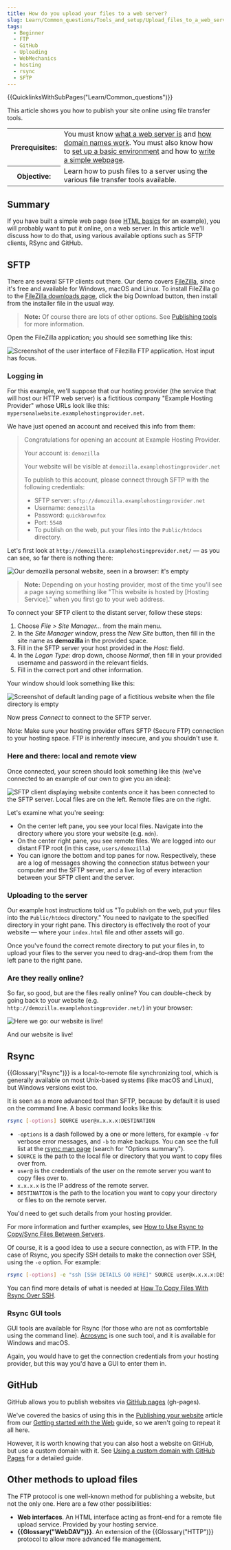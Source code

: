 ```yaml
---
title: How do you upload your files to a web server?
slug: Learn/Common_questions/Tools_and_setup/Upload_files_to_a_web_server
tags:
  - Beginner
  - FTP
  - GitHub
  - Uploading
  - WebMechanics
  - hosting
  - rsync
  - SFTP
---
```


{{QuicklinksWithSubPages("Learn/Common_questions")}}

This article shows you how to publish your site online using file transfer tools.

<table>
  <tbody>
    <tr>
      <th scope="row">Prerequisites:</th>
      <td>
        You must know
        <a href="/en-US/docs/Learn/Common_questions/What_is_a_web_server"
          >what a web server is</a
        >
        and
        <a href="/en-US/docs/Learn/Common_questions/What_is_a_domain_name"
          >how domain names work</a
        >. You must also know how to
        <a
          href="/en-US/docs/Learn/Common_questions/set_up_a_local_testing_server"
          >set up a basic environment</a
        >
        and how to
        <a href="/en-US/docs/Learn/Getting_started_with_the_web"
          >write a simple webpage</a
        >.
      </td>
    </tr>
    <tr>
      <th scope="row">Objective:</th>
      <td>
        Learn how to push files to a server using the various file transfer
        tools available.
      </td>
    </tr>
  </tbody>
</table>

## Summary

If you have built a simple web page (see [HTML basics](/en-US/docs/Learn/Getting_started_with_the_web/HTML_basics) for an example), you will probably want to put it online, on a web server. In this article we'll discuss how to do that, using various available options such as SFTP clients, RSync and GitHub.

## SFTP

There are several SFTP clients out there. Our demo covers [FileZilla](https://filezilla-project.org/), since it's free and available for Windows, macOS and Linux. To install FileZilla go to the [FileZilla downloads page](https://filezilla-project.org/download.php?type=client), click the big Download button, then install from the installer file in the usual way.

> **Note:** Of course there are lots of other options. See [Publishing tools](/en-US/docs/Learn/Common_questions/How_much_does_it_cost#publishing_tools) for more information.

Open the FileZilla application; you should see something like this:

![Screenshot of the user interface of Filezilla FTP application. Host input has focus.](filezilla-ui.png)

### Logging in

For this example, we'll suppose that our hosting provider (the service that will host our HTTP web server) is a fictitious company "Example Hosting Provider" whose URLs look like this: `mypersonalwebsite.examplehostingprovider.net`.

We have just opened an account and received this info from them:

> Congratulations for opening an account at Example Hosting Provider.
>
> Your account is: `demozilla`
>
> Your website will be visible at `demozilla.examplehostingprovider.net`
>
> To publish to this account, please connect through SFTP with the following credentials:
>
> - SFTP server: `sftp://demozilla.examplehostingprovider.net`
> - Username: `demozilla`
> - Password: `quickbrownfox`
> - Port: `5548`
> - To publish on the web, put your files into the `Public/htdocs` directory.

Let's first look at `http://demozilla.examplehostingprovider.net/` — as you can see, so far there is nothing there:

![Our demozilla personal website, seen in a browser: it's empty](demozilla-empty.png)

> **Note:** Depending on your hosting provider, most of the time you'll see a page saying something like "This website is hosted by \[Hosting Service]." when you first go to your web address.

To connect your SFTP client to the distant server, follow these steps:

1. Choose _File > Site Manager…_ from the main menu.
2. In the _Site Manager_ window, press the _New Site_ button, then fill in the site name as **demozilla** in the provided space.
3. Fill in the SFTP server your host provided in the _Host:_ field.
4. In the _Logon Type:_ drop down, choose _Normal_, then fill in your provided username and password in the relevant fields.
5. Fill in the correct port and other information.

Your window should look something like this:

![Screenshot of default landing page of a fictitious website when the file directory is empty](site-manager.png)

Now press _Connect_ to connect to the SFTP server.

Note: Make sure your hosting provider offers SFTP (Secure FTP) connection to your hosting space. FTP is inherently insecure, and you shouldn't use it.

### Here and there: local and remote view

Once connected, your screen should look something like this (we've connected to an example of our own to give you an idea):

![SFTP client displaying website contents once it has been connected to the SFTP server. Local files are on the left. Remote files are on the right.](connected.png)

Let's examine what you're seeing:

- On the center left pane, you see your local files. Navigate into the directory where you store your website (e.g. `mdn`).
- On the center right pane, you see remote files. We are logged into our distant FTP root (in this case, `users/demozilla`)
- You can ignore the bottom and top panes for now. Respectively, these are a log of messages showing the connection status between your computer and the SFTP server, and a live log of every interaction between your SFTP client and the server.

### Uploading to the server

Our example host instructions told us "To publish on the web, put your files into the `Public/htdocs` directory." You need to navigate to the specified directory in your right pane. This directory is effectively the root of your website — where your `index.html` file and other assets will go.

Once you've found the correct remote directory to put your files in, to upload your files to the server you need to drag-and-drop them from the left pane to the right pane.

### Are they really online?

So far, so good, but are the files really online? You can double-check by going back to your website (e.g. `http://demozilla.examplehostingprovider.net/`) in your browser:

![Here we go: our website is live!](here-we-go.png)

And our website is live!

## Rsync

{{Glossary("Rsync")}} is a local-to-remote file synchronizing tool, which is generally available on most Unix-based systems (like macOS and Linux), but Windows versions exist too.

It is seen as a more advanced tool than SFTP, because by default it is used on the command line. A basic command looks like this:

```bash
rsync [-options] SOURCE user@x.x.x.x:DESTINATION
```

- `-options` is a dash followed by a one or more letters, for example `-v` for verbose error messages, and `-b` to make backups. You can see the full list at the [rsync man page](https://linux.die.net/man/1/rsync) (search for "Options summary").
- `SOURCE` is the path to the local file or directory that you want to copy files over from.
- `user@` is the credentials of the user on the remote server you want to copy files over to.
- `x.x.x.x` is the IP address of the remote server.
- `DESTINATION` is the path to the location you want to copy your directory or files to on the remote server.

You'd need to get such details from your hosting provider.

For more information and further examples, see [How to Use Rsync to Copy/Sync Files Between Servers](https://www.atlantic.net/vps-hosting/how-to-use-rsync-copy-sync-files-servers/).

Of course, it is a good idea to use a secure connection, as with FTP. In the case of Rsync, you specify SSH details to make the connection over SSH, using the `-e` option. For example:

```bash
rsync [-options] -e "ssh [SSH DETAILS GO HERE]" SOURCE user@x.x.x.x:DESTINATION
```

You can find more details of what is needed at [How To Copy Files With Rsync Over SSH](https://www.digitalocean.com/community/tutorials/how-to-copy-files-with-rsync-over-ssh).

### Rsync GUI tools

GUI tools are available for Rsync (for those who are not as comfortable using the command line). [Acrosync](https://acrosync.com/mac.html) is one such tool, and it is available for Windows and macOS.

Again, you would have to get the connection credentials from your hosting provider, but this way you'd have a GUI to enter them in.

## GitHub

GitHub allows you to publish websites via [GitHub pages](https://pages.github.com/) (gh-pages).

We've covered the basics of using this in the [Publishing your website](/en-US/docs/Learn/Getting_started_with_the_web/Publishing_your_website) article from our [Getting started with the Web](/en-US/docs/Learn/Getting_started_with_the_web) guide, so we aren't going to repeat it all here.

However, it is worth knowing that you can also host a website on GitHub, but use a custom domain with it. See [Using a custom domain with GitHub Pages](https://docs.github.com/en/pages/configuring-a-custom-domain-for-your-github-pages-site) for a detailed guide.

## Other methods to upload files

The FTP protocol is one well-known method for publishing a website, but not the only one. Here are a few other possibilities:

- **Web interfaces**. An HTML interface acting as front-end for a remote file upload service. Provided by your hosting service.
- **{{Glossary("WebDAV")}}**. An extension of the {{Glossary("HTTP")}} protocol to allow more advanced file management.
